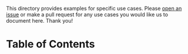 This directory provides examples for specific use cases. Please [open an issue](https://github.com/sendgrid/python-http-client/issues) or make a pull request for any use cases you would like us to document here. Thank you!

# Table of Contents
